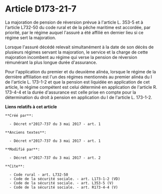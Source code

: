 # Article D173-21-7

La majoration de pension de réversion prévue à l'article L. 353-5 et à l'article L732-50 du code rural et de la pêche
maritime est accordée, par priorité, par le régime auquel l'assuré a été affilié en dernier lieu si ce régime sert la
majoration. 

Lorsque l'assuré décédé relevait simultanément à la date de son décès de plusieurs régimes servant la majoration, le service
et la charge de cette majoration incombent au régime qui verse la pension de réversion rémunérant la plus longue durée
d'assurance. 

Pour l'application du premier et du deuxième alinéa, lorsque le régime de la dernière affiliation est l'un des régimes
mentionnés au premier alinéa du I de l'article L. 173-1-2 et que la pension est liquidée en application de cet article, le
régime compétent est celui déterminé en application de l'article R. 173-4-4 et la durée d'assurance est celle prise en compte
pour la détermination du droit à pension en application du I de l'article L. 173-1-2.

**Liens relatifs à cet article**

	**Créé par**:

	  - Décret n°2017-737 du 3 mai 2017 - art. 1

	**Anciens textes**:

	  - Décret n°2017-737 du 3 mai 2017 - art. 1

	**Modifié par**:

	  - Décret n°2017-737 du 3 mai 2017 - art. 2

	**Cite**:

	  - Code rural - art. L732-50
	  - Code de la sécurité sociale. - art. L173-1-2 (VD)
	  - Code de la sécurité sociale. - art. L353-5 (V)
	  - Code de la sécurité sociale. - art. R173-4-4 (V)
